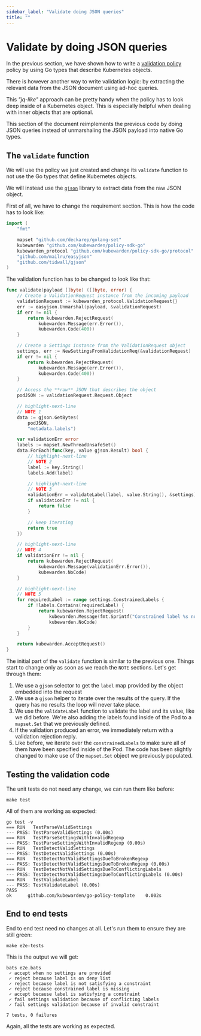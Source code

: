 ```yaml
---
sidebar_label: "Validate doing JSON queries"
title: ""
---
```


# Validate by doing JSON queries

In the previous section, we have shown how to write a [validation policy](validation)
policy by using Go types that describe Kubernetes objects.

There is however another way to write validation logic: by extracting the
relevant data from the JSON document using ad-hoc queries.

This *"jq-like"* approach can be pretty handy when the policy has to look
deep inside of a Kubernetes object. This is especially helpful when dealing with
inner objects that are optional.

This section of the document reimplements the previous code by doing JSON queries
instead of unmarshaling the JSON payload into native Go types.

## The `validate` function

We will use the policy we just created and change its `validate` function to not
use the Go types that define Kubernetes objects.

We will instead use the [`gjson`](https://github.com/tidwall/gjson) library to
extract data from the raw JSON object.

First of all, we have to change the requirement section. This is how the code
has to look like:

```go
import (
	"fmt"

	mapset "github.com/deckarep/golang-set"
	kubewarden "github.com/kubewarden/policy-sdk-go"
	kubewarden_protocol "github.com/kubewarden/policy-sdk-go/protocol"
	"github.com/mailru/easyjson"
	"github.com/tidwall/gjson"
)
```

The validation function has to be changed to look like that:

```go
func validate(payload []byte) ([]byte, error) {
	// Create a ValidationRequest instance from the incoming payload
	validationRequest := kubewarden_protocol.ValidationRequest{}
	err := easyjson.Unmarshal(payload, &validationRequest)
	if err != nil {
		return kubewarden.RejectRequest(
			kubewarden.Message(err.Error()),
			kubewarden.Code(400))
	}

	// Create a Settings instance from the ValidationRequest object
	settings, err := NewSettingsFromValidationReq(&validationRequest)
	if err != nil {
		return kubewarden.RejectRequest(
			kubewarden.Message(err.Error()),
			kubewarden.Code(400))
	}

	// Access the **raw** JSON that describes the object
	podJSON := validationRequest.Request.Object

	// highlight-next-line
	// NOTE 1
	data := gjson.GetBytes(
		podJSON,
		"metadata.labels")

	var validationErr error
	labels := mapset.NewThreadUnsafeSet()
	data.ForEach(func(key, value gjson.Result) bool {
		// highlight-next-line
		// NOTE 2
		label := key.String()
		labels.Add(label)

		// highlight-next-line
		// NOTE 3
		validationErr = validateLabel(label, value.String(), &settings)
		if validationErr != nil {
			return false
		}

		// keep iterating
		return true
	})

	// highlight-next-line
	// NOTE 4
	if validationErr != nil {
		return kubewarden.RejectRequest(
			kubewarden.Message(validationErr.Error()),
			kubewarden.NoCode)
	}

	// highlight-next-line
	// NOTE 5
	for requiredLabel := range settings.ConstrainedLabels {
		if !labels.Contains(requiredLabel) {
			return kubewarden.RejectRequest(
				kubewarden.Message(fmt.Sprintf("Constrained label %s not found inside of Pod", requiredLabel)),
				kubewarden.NoCode)
		}
	}

	return kubewarden.AcceptRequest()
}
```

The initial part of the `validate` function is similar to the previous one. Things
start to change only as soon as we reach the `NOTE` sections.
Let's get through them:

1. We use a `gjson` selector to get the `label` map provided by the object
  embedded into the request
2. We use a `gjson` helper to iterate over the results of the query. If the query
  has no results the loop will never take place.
3. We use the `validateLabel` function to validate the label and its value, like
  we did before. We're also adding the labels found inside of the Pod to a
  `mapset.Set` that we previously defined.
4. If the validation produced an error, we immediately return with a validation
  rejection reply.
5. Like before, we iterate over the `constrainedLabels` to make sure all of them
  have been specified inside of the Pod. The code has been slightly changed
  to make use of the `mapset.Set` object we previously populated.

## Testing the validation code

The unit tests do not need any change, we can run them like before:

```shell
make test
```

All of them are working as expected:

```shell
go test -v
=== RUN   TestParseValidSettings
--- PASS: TestParseValidSettings (0.00s)
=== RUN   TestParseSettingsWithInvalidRegexp
--- PASS: TestParseSettingsWithInvalidRegexp (0.00s)
=== RUN   TestDetectValidSettings
--- PASS: TestDetectValidSettings (0.00s)
=== RUN   TestDetectNotValidSettingsDueToBrokenRegexp
--- PASS: TestDetectNotValidSettingsDueToBrokenRegexp (0.00s)
=== RUN   TestDetectNotValidSettingsDueToConflictingLabels
--- PASS: TestDetectNotValidSettingsDueToConflictingLabels (0.00s)
=== RUN   TestValidateLabel
--- PASS: TestValidateLabel (0.00s)
PASS
ok  	github.com/kubewarden/go-policy-template	0.002s
```

## End to end tests

End to end test need no changes at all. Let's run them to ensure they
are still green:

```shell
make e2e-tests
```

This is the output we will get:

```shell
bats e2e.bats
 ✓ accept when no settings are provided
 ✓ reject because label is on deny list
 ✓ reject because label is not satisfying a constraint
 ✓ reject because constrained label is missing
 ✓ accept because label is satisfying a constraint
 ✓ fail settings validation because of conflicting labels
 ✓ fail settings validation because of invalid constraint

7 tests, 0 failures
```

Again, all the tests are working as expected.
